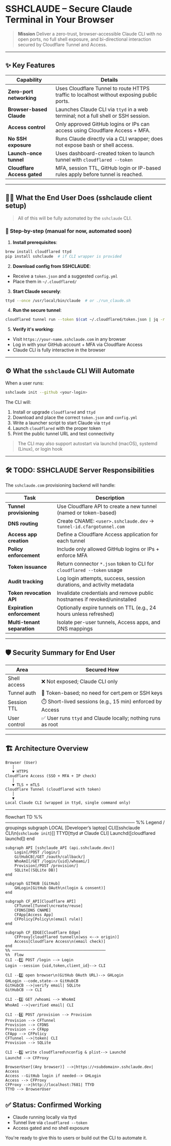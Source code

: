 # **SSHCLAUDE** – Secure Claude Terminal in Your Browser

> **Mission**  Deliver a zero-trust, browser-accessible Claude CLI with no open ports, no full shell exposure, and bi-directional interaction secured by Cloudflare Tunnel and Access.

---

## ✨ Key Features

| Capability                  | Details                                                                                   |
| --------------------------- | ----------------------------------------------------------------------------------------- |
| **Zero-port networking**    | Uses Cloudflare Tunnel to route HTTPS traffic to localhost without exposing public ports. |
| **Browser-based Claude**    | Launches Claude CLI via `ttyd` in a web terminal; not a full shell or SSH session.        |
| **Access control**          | Only approved GitHub logins or IPs can access using Cloudflare Access + MFA.              |
| **No SSH exposure**         | Runs Claude directly via a CLI wrapper; does not expose bash or shell access.             |
| **Launch-once tunnel**      | Uses dashboard-created token to launch tunnel with `cloudflared --token`                  |
| **Cloudflare Access gated** | MFA, session TTL, GitHub login or IP-based rules apply before tunnel is reached.          |

---

## 🧑‍💻 What the End User Does (sshclaude client setup)

> All of this will be fully automated by the `sshclaude` CLI.

### 🔹 Step-by-step (manual for now, automated soon)

1. **Install prerequisites**:

```bash
brew install cloudflared ttyd
pip install sshclaude  # if CLI wrapper is provided
```

2. **Download config from SSHCLAUDE**:

* Receive a `token.json` and a suggested `config.yml`
* Place them in `~/.cloudflared/`

3. **Start Claude securely**:

```bash
ttyd --once /usr/local/bin/claude  # or ./run_claude.sh
```

4. **Run the secure tunnel**:

```bash
cloudflared tunnel run --token $(cat ~/.cloudflared/token.json | jq -r .tunnel_token)
```

5. **Verify it's working**:

* Visit `https://your-name.sshclaude.com` in any browser
* Log in with your GitHub account + MFA via Cloudflare Access
* Claude CLI is fully interactive in the browser

---

## ⚙️ What the `sshclaude` CLI Will Automate

When a user runs:

```bash
sshclaude init --github <your-login>
```

The CLI will:

1. Install or upgrade `cloudflared` and `ttyd`
2. Download and place the correct `token.json` and `config.yml`
3. Write a launcher script to start Claude via `ttyd`
4. Launch `cloudflared` with the proper token
5. Print the public tunnel URL and test connectivity

> The CLI may also support autostart via launchd (macOS), systemd (Linux), or login hook

---

## 🛠 TODO: SSHCLAUDE Server Responsibilities

The `sshclaude.com` provisioning backend will handle:

| Task                        | Description                                                               |
| --------------------------- | ------------------------------------------------------------------------- |
| **Tunnel provisioning**     | Use Cloudflare API to create a new tunnel (named or token-based)          |
| **DNS routing**             | Create CNAME: `<user>.sshclaude.dev` → `tunnel-id.cfargotunnel.com`       |
| **Access app creation**     | Define a Cloudflare Access application for each tunnel                    |
| **Policy enforcement**      | Include only allowed GitHub logins or IPs + enforce MFA                   |
| **Token issuance**          | Return connector `*.json` token to CLI for `cloudflared --token` usage    |
| **Audit tracking**          | Log login attempts, success, session durations, and activity metadata     |
| **Token revocation API**    | Invalidate credentials and remove public hostnames if revoked/uninstalled |
| **Expiration enforcement**  | Optionally expire tunnels on TTL (e.g., 24 hours unless refreshed)        |
| **Multi-tenant separation** | Isolate per-user tunnels, Access apps, and DNS mappings                   |

---

## 🛡 Security Summary for End User

| Area         | Secured How                                                 |
| ------------ | ----------------------------------------------------------- |
| Shell access | ❌ Not exposed; Claude CLI only                              |
| Tunnel auth  | 🔐 Token-based; no need for cert.pem or SSH keys            |
| Session TTL  | ⏱️ Short-lived sessions (e.g., 15 min) enforced by Access   |
| User control | ✅ User runs `ttyd` and Claude locally; nothing runs as root |

---

## 🏗 Architecture Overview

```text
Browser (User)
   │
   ▼ HTTPS
Cloudflare Access (SSO + MFA + IP check)
   │
   ▼ TLS + mTLS
Cloudflare Tunnel (cloudflared with token)
   │
   ▼
Local Claude CLI (wrapped in ttyd, single command only)
```

---


flowchart TD
    %% ─────────────────────────────────────────
    %%  Legend / groupings
    subgraph LOCAL [Developerʼs laptop]
        CLI[[sshclaude CLI\n(`sshclaude init`)]]
        TTYD[ttyd ⇄ Claude CLI]
        Launchd([cloudflared launchd])
    end

    subgraph API [sshclaude API (api.sshclaude.dev)]
        Login[/POST /login/]
        GitHubCB[/GET /oauth/callback/]
        WhoAmI[/GET /login/{uid}/whoami/]
        Provision[/POST /provision/]
        SQLite[(SQLite DB)]
    end

    subgraph GITHUB [GitHub]
        GHLogin[GitHub OAuth\n(login & consent)]
    end

    subgraph CF_API[Cloudflare API]
        CFTunnel[Tunnel\ncreate/reuse]
        CFDNS[DNS CNAME]
        CFApp[Access App]
        CFPolicy[Policy\n(email rule)]
    end

    subgraph CF_EDGE[Cloudflare Edge]
        CFProxy[cloudflared tunnel\n(wss <--> origin)]
        Access[Cloudflare Access\n(email check)]
    end
    %% ─────────────────────────────────────────
    %%  Flow
    CLI --1️⃣ POST /login --> Login
    Login --session {uid,token,client_id}--> CLI

    CLI --2️⃣ open browser\n(GitHub OAuth URL)--> GHLogin
    GHLogin --code,state--> GitHubCB
    GitHubCB -->|verify email| SQLite
    GitHubCB --> CLI

    CLI --3️⃣ GET /whoami --> WhoAmI
    WhoAmI -->|verified email| CLI

    CLI --4️⃣ POST /provision --> Provision
    Provision --> CFTunnel
    Provision --> CFDNS
    Provision --> CFApp
    CFApp --> CFPolicy
    CFTunnel -->|token| CLI
    Provision --> SQLite

    CLI --5️⃣ write cloudflared\nconfig & plist--> Launchd
    Launchd --> CFProxy

    BrowserUser[(Any browser)] -->|https://<subdomain>.sshclaude.dev| Access
    Access --GitHub login if needed--> GHLogin
    Access --> CFProxy
    CFProxy -->|http://localhost:7681| TTYD
    TTYD --> BrowserUser



## ✅ Status: Confirmed Working

* Claude running locally via ttyd
* Tunnel live via `cloudflared --token`
* Access gated and no shell exposure

You're ready to give this to users or build out the CLI to automate it.
